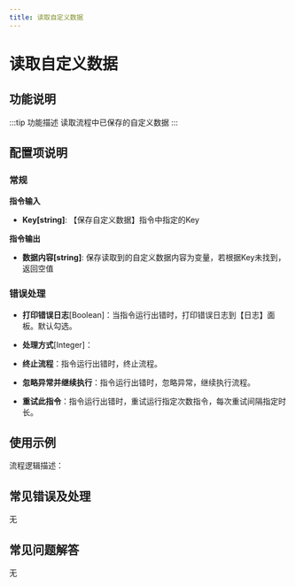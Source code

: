 ```yaml
---
title: 读取自定义数据
---
```


# 读取自定义数据

## 功能说明

:::tip 功能描述
读取流程中已保存的自定义数据
:::

## 配置项说明

### 常规

**指令输入**

- **Key[string]**: 【保存自定义数据】指令中指定的Key


**指令输出**

- **数据内容[string]**: 保存读取到的自定义数据内容为变量，若根据Key未找到，返回空值

### 错误处理

- **打印错误日志**[Boolean]：当指令运行出错时，打印错误日志到【日志】面板。默认勾选。

- **处理方式**[Integer]：

 - **终止流程**：指令运行出错时，终止流程。

 - **忽略异常并继续执行**：指令运行出错时，忽略异常，继续执行流程。

 - **重试此指令**：指令运行出错时，重试运行指定次数指令，每次重试间隔指定时长。

## 使用示例

流程逻辑描述：

## 常见错误及处理

无

## 常见问题解答

无

